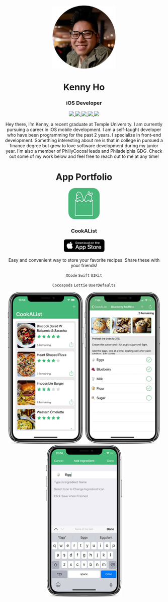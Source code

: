 <p align="center">
	<img width="200" height="200" src="./images/profileImage.png"/> 
</p>
<h1 align="center">Kenny Ho</h1>
<h3 align="center"> iOS Developer</h3>


<p align="center"> 
	<a href="https://github.com/KNG-Dev">
		<img src="https://img.shields.io/static/v1?label=Github&message=kenny-ho&color=4E1750">	
	</a>
	<a href="https://www.linkedin.com/in/kenny-ho-84b039a3/">
		<img src="https://img.shields.io/static/v1?label=LinkedIn&message=kennyho&color=2867B2">	
	</a>
	<a href="https://twitter.com/ken_kennedy_ho">
		<img src="https://img.shields.io/static/v1?label=Twitter&message=ken_kennedy_ho&color=00ACEE">	
	</a>
	<a href="Resume_IOS_Kenny_Ho.pdf">
		<img src="https://img.shields.io/static/v1?label=Resume&message=PDF&color=E94335">	
	</a>
	<a href="mailto:kenkennedyho@gmail.com">
		<img src="https://img.shields.io/static/v1?label=Email&message=Kenny&color=109D58">	
	</a>
</p>

<p align="center">
Hey there, I’m Kenny, a recent graduate at Temple University. I am currently pursuing a career in iOS mobile development. I am a self-taught developer who have been programming for the past 2 years. I specialize in front-end development. Something interesting about me is that in college in pursued a finance degree but grew to love software development during my junior year. I'm also a member of PhillyCocoaHeads and Philadelphia GDG. Check out some of my work below and feel free to reach out to me at any time!	
</p>

<h1 align="center">App Portfolio</h1>

<p align="center">
	<img src="/images/CookAListLogo.png" alt="App Icon" width="100" height="100">
</p>
<h3 align="center">CookAList</h3>
<p align="center">
	<a href="https://apps.apple.com/ca/app/cookalist/id1467768162">
		<img src="/images/app_store_badge.png" alt="App Store Badge" width="129" height="40">
	</a>
</p>

<p align="center">
	Easy and convenient way to store your favorite recipes. Share these with your friends!
</p>
<p align="center">
	<code>XCode</code>
	<code>Swift</code>
	<code>UIKit</code>
</p>
<p align="center">
	<code>Cocoapods</code>
	<code>Lottie</code>
	<code>UserDefaults</code>
</p>
<p align="center">
	<img src="/images/HomePage@2x.png" alt="Screenshot" width="240" height="482">
	<img src="/images/ChecklistPage@2x.png" alt="Screenshot" width="240" height="482">
	<img src="/images/IngredientPage@2x.png" alt="Screenshot" width="240" height="482">
</p>


